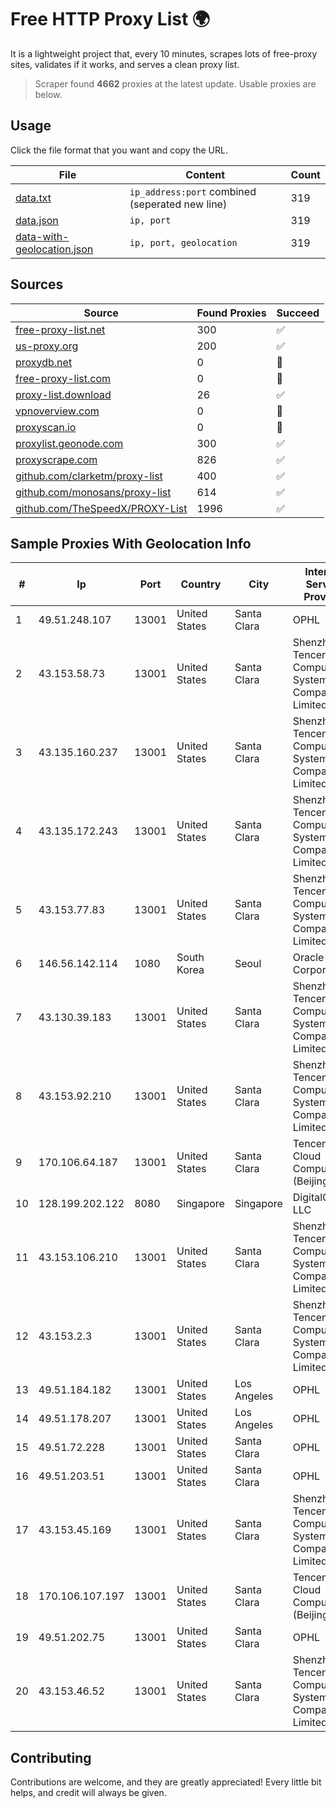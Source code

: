 
# Free HTTP Proxy List 🌍

It is a lightweight project that, every 10 minutes, scrapes lots of free-proxy sites, validates if it works, and serves a clean proxy list.


> Scraper found **4662** proxies at the latest update. Usable proxies are below.

## Usage

Click the file format that you want and copy the URL.


|File|Content|Count|
|----|-------|-----|
|[data.txt](https://raw.githubusercontent.com/themiralay/Proxy-List-World/master/data.txt)|`ip_address:port` combined (seperated new line)|319|
|[data.json](https://raw.githubusercontent.com/themiralay/Proxy-List-World/master/data.json)|`ip, port`|319|
|[data-with-geolocation.json](https://raw.githubusercontent.com/themiralay/Proxy-List-World/master/data-with-geolocation.json)|`ip, port, geolocation`|319|

## Sources

|Source|Found Proxies|Succeed|
|------|-------------|-------|
|[free-proxy-list.net](https://free-proxy-list.net)|300|✅|
|[us-proxy.org](https://www.us-proxy.org)|200|✅|
|[proxydb.net](http://proxydb.net)|0|🚫|
|[free-proxy-list.com](https://free-proxy-list.com/?page=&port=&type%5B%5D=http&type%5B%5D=https&up_time=0&search=Search)|0|🚫|
|[proxy-list.download](https://www.proxy-list.download/HTTP)|26|✅|
|[vpnoverview.com](https://vpnoverview.com/privacy/anonymous-browsing/free-proxy-servers)|0|🚫|
|[proxyscan.io](https://www.proxyscan.io)|0|🚫|
|[proxylist.geonode.com](https://proxylist.geonode.com/api/proxy-list?limit=300&page=1&sort_by=lastChecked&sort_type=desc&protocols=http,https)|300|✅|
|[proxyscrape.com](https://api.proxyscrape.com/v2/?request=displayproxies&protocol=http&timeout=10000&country=all&ssl=all&anonymity=all)|826|✅|
|[github.com/clarketm/proxy-list](https://raw.githubusercontent.com/clarketm/proxy-list/master/proxy-list-raw.txt)|400|✅|
|[github.com/monosans/proxy-list](https://raw.githubusercontent.com/monosans/proxy-list/main/proxies/http.txt)|614|✅|
|[github.com/TheSpeedX/PROXY-List](https://raw.githubusercontent.com/TheSpeedX/PROXY-List/master/http.txt)|1996|✅|


## Sample Proxies With Geolocation Info

|#|Ip|Port|Country|City|Internet Service Provider|
|-|--|----|-------|----|-------------------------|
|1|49.51.248.107|13001|United States|Santa Clara|OPHL|
|2|43.153.58.73|13001|United States|Santa Clara|Shenzhen Tencent Computer Systems Company Limited|
|3|43.135.160.237|13001|United States|Santa Clara|Shenzhen Tencent Computer Systems Company Limited|
|4|43.135.172.243|13001|United States|Santa Clara|Shenzhen Tencent Computer Systems Company Limited|
|5|43.153.77.83|13001|United States|Santa Clara|Shenzhen Tencent Computer Systems Company Limited|
|6|146.56.142.114|1080|South Korea|Seoul|Oracle Corporation|
|7|43.130.39.183|13001|United States|Santa Clara|Shenzhen Tencent Computer Systems Company Limited|
|8|43.153.92.210|13001|United States|Santa Clara|Shenzhen Tencent Computer Systems Company Limited|
|9|170.106.64.187|13001|United States|Santa Clara|Tencent Cloud Computing (Beijing) Co|
|10|128.199.202.122|8080|Singapore|Singapore|DigitalOcean, LLC|
|11|43.153.106.210|13001|United States|Santa Clara|Shenzhen Tencent Computer Systems Company Limited|
|12|43.153.2.3|13001|United States|Santa Clara|Shenzhen Tencent Computer Systems Company Limited|
|13|49.51.184.182|13001|United States|Los Angeles|OPHL|
|14|49.51.178.207|13001|United States|Los Angeles|OPHL|
|15|49.51.72.228|13001|United States|Santa Clara|OPHL|
|16|49.51.203.51|13001|United States|Santa Clara|OPHL|
|17|43.153.45.169|13001|United States|Santa Clara|Shenzhen Tencent Computer Systems Company Limited|
|18|170.106.107.197|13001|United States|Santa Clara|Tencent Cloud Computing (Beijing) Co|
|19|49.51.202.75|13001|United States|Santa Clara|OPHL|
|20|43.153.46.52|13001|United States|Santa Clara|Shenzhen Tencent Computer Systems Company Limited|



## Contributing

Contributions are welcome, and they are greatly appreciated! Every
little bit helps, and credit will always be given.

